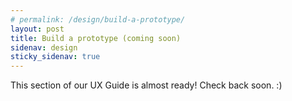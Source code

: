 ```yaml
---
# permalink: /design/build-a-prototype/
layout: post
title: Build a prototype (coming soon)
sidenav: design
sticky_sidenav: true
---
```


This section of our UX Guide is almost ready! Check back soon. :)
